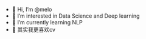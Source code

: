 - 👋 Hi, I’m @melo
- 👀 I’m interested in Data Science and Deep learning
- 🌱 I’m currently learning NLP
- 🤖️ 其实我更喜欢cv

<!---
lyl7650/lyl7650 is a ✨ special ✨ repository because its `README.md` (this file) appears on your GitHub profile.
You can click the Preview link to take a look at your changes.
--->
